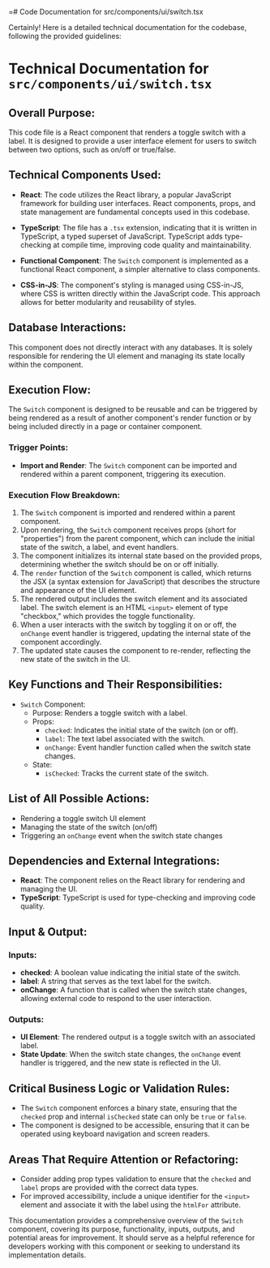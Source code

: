 =# Code Documentation for src/components/ui/switch.tsx

Certainly! Here is a detailed technical documentation for the codebase, following the provided guidelines:

# Technical Documentation for `src/components/ui/switch.tsx` 

## Overall Purpose: 
This code file is a React component that renders a toggle switch with a label. It is designed to provide a user interface element for users to switch between two options, such as on/off or true/false. 

## Technical Components Used: 
- **React**: The code utilizes the React library, a popular JavaScript framework for building user interfaces. React components, props, and state management are fundamental concepts used in this codebase. 

- **TypeScript**: The file has a `.tsx` extension, indicating that it is written in TypeScript, a typed superset of JavaScript. TypeScript adds type-checking at compile time, improving code quality and maintainability. 

- **Functional Component**: The `Switch` component is implemented as a functional React component, a simpler alternative to class components. 

- **CSS-in-JS**: The component's styling is managed using CSS-in-JS, where CSS is written directly within the JavaScript code. This approach allows for better modularity and reusability of styles. 

## Database Interactions: 
This component does not directly interact with any databases. It is solely responsible for rendering the UI element and managing its state locally within the component. 

## Execution Flow: 
The `Switch` component is designed to be reusable and can be triggered by being rendered as a result of another component's render function or by being included directly in a page or container component. 

### Trigger Points: 
- **Import and Render**: The `Switch` component can be imported and rendered within a parent component, triggering its execution. 

### Execution Flow Breakdown: 
1. The `Switch` component is imported and rendered within a parent component. 
2. Upon rendering, the `Switch` component receives props (short for "properties") from the parent component, which can include the initial state of the switch, a label, and event handlers. 
3. The component initializes its internal state based on the provided props, determining whether the switch should be on or off initially. 
4. The `render` function of the `Switch` component is called, which returns the JSX (a syntax extension for JavaScript) that describes the structure and appearance of the UI element. 
5. The rendered output includes the switch element and its associated label. The switch element is an HTML `<input>` element of type "checkbox," which provides the toggle functionality. 
6. When a user interacts with the switch by toggling it on or off, the `onChange` event handler is triggered, updating the internal state of the component accordingly. 
7. The updated state causes the component to re-render, reflecting the new state of the switch in the UI. 

## Key Functions and Their Responsibilities: 
- `Switch` Component: 
  - Purpose: Renders a toggle switch with a label. 
  - Props: 
    - `checked`: Indicates the initial state of the switch (on or off). 
    - `label`: The text label associated with the switch. 
    - `onChange`: Event handler function called when the switch state changes. 
  - State: 
    - `isChecked`: Tracks the current state of the switch. 

## List of All Possible Actions: 
- Rendering a toggle switch UI element 
- Managing the state of the switch (on/off) 
- Triggering an `onChange` event when the switch state changes 

## Dependencies and External Integrations: 
- **React**: The component relies on the React library for rendering and managing the UI. 
- **TypeScript**: TypeScript is used for type-checking and improving code quality. 

## Input & Output: 
### Inputs: 
- **checked**: A boolean value indicating the initial state of the switch. 
- **label**: A string that serves as the text label for the switch. 
- **onChange**: A function that is called when the switch state changes, allowing external code to respond to the user interaction. 

### Outputs: 
- **UI Element**: The rendered output is a toggle switch with an associated label. 
- **State Update**: When the switch state changes, the `onChange` event handler is triggered, and the new state is reflected in the UI. 

## Critical Business Logic or Validation Rules: 
- The `Switch` component enforces a binary state, ensuring that the `checked` prop and internal `isChecked` state can only be `true` or `false`. 
- The component is designed to be accessible, ensuring that it can be operated using keyboard navigation and screen readers. 

## Areas That Require Attention or Refactoring: 
- Consider adding prop types validation to ensure that the `checked` and `label` props are provided with the correct data types. 
- For improved accessibility, include a unique identifier for the `<input>` element and associate it with the label using the `htmlFor` attribute. 

This documentation provides a comprehensive overview of the `Switch` component, covering its purpose, functionality, inputs, outputs, and potential areas for improvement. It should serve as a helpful reference for developers working with this component or seeking to understand its implementation details.
